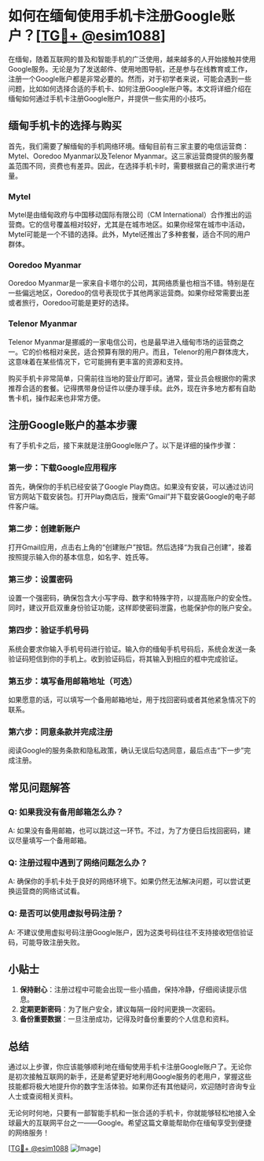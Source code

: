 # 如何在缅甸使用手机卡注册Google账户？[[TG💪+ @esim1088](https://t.me/s/esim1088)]

在缅甸，随着互联网的普及和智能手机的广泛使用，越来越多的人开始接触并使用Google服务。无论是为了发送邮件、使用地图导航，还是参与在线教育或工作，注册一个Google账户都是非常必要的。然而，对于初学者来说，可能会遇到一些问题，比如如何选择合适的手机卡、如何注册Google账户等。本文将详细介绍在缅甸如何通过手机卡注册Google账户，并提供一些实用的小技巧。

## 缅甸手机卡的选择与购买

首先，我们需要了解缅甸的手机网络环境。缅甸目前有三家主要的电信运营商：Mytel、Ooredoo Myanmar以及Telenor Myanmar。这三家运营商提供的服务覆盖范围不同，资费也有差异。因此，在选择手机卡时，需要根据自己的需求进行考量。

### Mytel
Mytel是由缅甸政府与中国移动国际有限公司（CM International）合作推出的运营商。它的信号覆盖相对较好，尤其是在城市地区。如果你经常在城市中活动，Mytel可能是一个不错的选择。此外，Mytel还推出了多种套餐，适合不同的用户群体。

### Ooredoo Myanmar
Ooredoo Myanmar是一家来自卡塔尔的公司，其网络质量也相当不错。特别是在一些偏远地区，Ooredoo的信号表现优于其他两家运营商。如果你经常需要出差或者旅行，Ooredoo可能是更好的选择。

### Telenor Myanmar
Telenor Myanmar是挪威的一家电信公司，也是最早进入缅甸市场的运营商之一。它的价格相对亲民，适合预算有限的用户。而且，Telenor的用户群体庞大，这意味着在某些情况下，它可能拥有更丰富的资源和支持。

购买手机卡非常简单，只需前往当地的营业厅即可。通常，营业员会根据你的需求推荐合适的套餐。记得携带身份证件以便办理手续。此外，现在许多地方都有自助售卡机，操作起来也非常方便。

## 注册Google账户的基本步骤

有了手机卡之后，接下来就是注册Google账户了。以下是详细的操作步骤：

### 第一步：下载Google应用程序
首先，确保你的手机已经安装了Google Play商店。如果没有安装，可以通过访问官方网站下载安装包。打开Play商店后，搜索“Gmail”并下载安装Google的电子邮件客户端。

### 第二步：创建新账户
打开Gmail应用，点击右上角的“创建账户”按钮。然后选择“为我自己创建”，接着按照提示输入你的基本信息，如名字、姓氏等。

### 第三步：设置密码
设置一个强密码，确保包含大小写字母、数字和特殊字符，以提高账户的安全性。同时，建议开启双重身份验证功能，这样即使密码泄露，也能保护你的账户安全。

### 第四步：验证手机号码
系统会要求你输入手机号码进行验证。输入你的缅甸手机号码后，系统会发送一条验证码短信到你的手机上。收到验证码后，将其输入到相应的框中完成验证。

### 第五步：填写备用邮箱地址（可选）
如果愿意的话，可以填写一个备用邮箱地址，用于找回密码或者其他紧急情况下的联系。

### 第六步：同意条款并完成注册
阅读Google的服务条款和隐私政策，确认无误后勾选同意，最后点击“下一步”完成注册。

## 常见问题解答

### Q: 如果我没有备用邮箱怎么办？
A: 如果没有备用邮箱，也可以跳过这一环节。不过，为了方便日后找回密码，建议尽量填写一个备用邮箱。

### Q: 注册过程中遇到了网络问题怎么办？
A: 确保你的手机卡处于良好的网络环境下。如果仍然无法解决问题，可以尝试更换运营商的网络试试看。

### Q: 是否可以使用虚拟号码注册？
A: 不建议使用虚拟号码注册Google账户，因为这类号码往往不支持接收短信验证码，可能导致注册失败。

## 小贴士

1. **保持耐心**：注册过程中可能会出现一些小插曲，保持冷静，仔细阅读提示信息。
2. **定期更新密码**：为了账户安全，建议每隔一段时间更换一次密码。
3. **备份重要数据**：一旦注册成功，记得及时备份重要的个人信息和资料。

## 总结

通过以上步骤，你应该能够顺利地在缅甸使用手机卡注册Google账户了。无论你是初次接触互联网的新手，还是希望更好地利用Google服务的老用户，掌握这些技能都将极大地提升你的数字生活体验。如果你还有其他疑问，欢迎随时咨询专业人士或查阅相关资料。

无论何时何地，只要有一部智能手机和一张合适的手机卡，你就能够轻松地接入全球最大的互联网平台之一——Google。希望这篇文章能帮助你在缅甸享受到便捷的网络服务！ 

[[TG💪+ @esim1088](https://t.me/s/esim1088) ![Image](https://i.postimg.cc/4NQfJmqS/Snipaste-2025-05-13-00-14-12.png)]